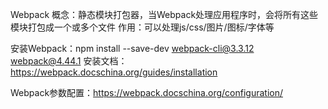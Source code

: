 Webpack
    概念：静态模块打包器，当Webpack处理应用程序时，会将所有这些模块打包成一个或多个文件
    作用：可以处理js/css/图片/图标/字体等

安装Webpack：npm install --save-dev webpack-cli@3.3.12 webpack@4.44.1
安装文档：https://webpack.docschina.org/guides/installation

Webpack参数配置：https://webpack.docschina.org/configuration/
